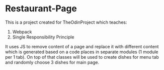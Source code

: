 # Restaurant-Page

This is a project created for TheOdinProject which teaches:
1. Webpack
2. Single Responsibility Principle

It uses JS to remove content of a page and replace it with different content which is generated based on a code places in separate modules (1 module per 1 tab). On top of that classes will be used to create dishes for menu tab and randomly choose 3 dishes for main page.
